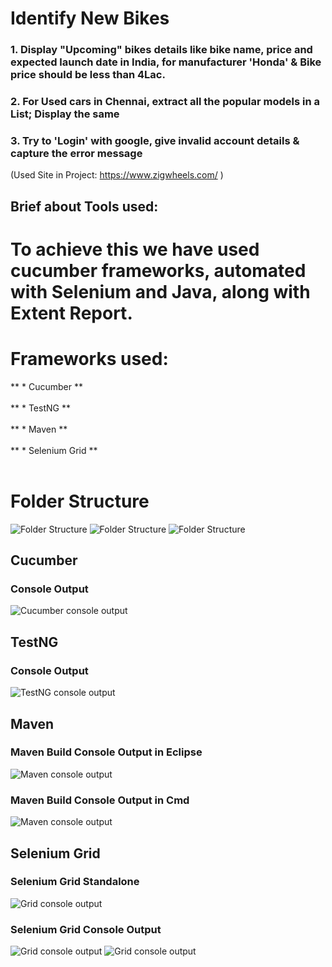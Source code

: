 # Identify New Bikes
 
### 1. Display "Upcoming" bikes details like bike name, price and expected launch date in India, for manufacturer 'Honda' & Bike price should be less than 4Lac.
### 2. For Used cars in Chennai, extract all the popular models in a List; Display the same
### 3. Try to 'Login' with google, give invalid account details & capture the error message
 
(Used Site in Project: <https://www.zigwheels.com/> )
 
 
## Brief about Tools used:
 
# To achieve this we have used cucumber frameworks, automated with Selenium and Java, along with Extent Report.
 
# Frameworks used:
 
** * Cucumber **<br><br>
** * TestNG **<br><br>
** * Maven **<br><br>
** * Selenium Grid **<br><br>
 
# Folder Structure
![Folder Structure](C:\Users\2327239\eclipse-workspace\HackProject\OuputImages\folder1.png)
![Folder Structure](C:\Users\2327239\eclipse-workspace\HackProject\OuputImages\folder2.png)
![Folder Structure](C:\Users\2327239\eclipse-workspace\HackProject\OuputImages\folder3.png)


## Cucumber
 
### Console Output
![Cucumber console output](C:\Users\2327239\eclipse-workspace\HackProject\OuputImages\cucumber.png)
 
## TestNG
 
### Console Output
![TestNG console output](C:\Users\2327239\eclipse-workspace\HackProject\OuputImages\TestNG.png)
 
## Maven
 
### Maven Build Console Output in Eclipse
 
![Maven console output](C:\Users\2327239\eclipse-workspace\HackProject\OuputImages\MavenCmd.png)
 
 
### Maven Build Console Output in Cmd
 
![Maven console output](C:\Users\2327239\eclipse-workspace\HackProject\OuputImages\MavenEclipse.png)
 
 
## Selenium Grid
 
### Selenium Grid Standalone
 
![Grid console output](C:\Users\2327239\eclipse-workspace\HackProject\OuputImages\Grid.png)
 
### Selenium Grid Console Output
 
![Grid console output](C:\Users\2327239\eclipse-workspace\HackProject\OuputImages\GridConsole.png)
![Grid console output](C:\Users\2327239\eclipse-workspace\HackProject\OuputImages\GridConsole1.png)